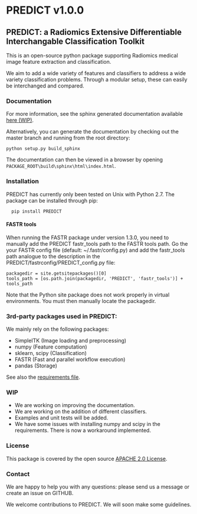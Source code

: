 # PREDICT v1.0.0

## PREDICT: a Radiomics Extensive Differentiable Interchangable Classification Toolkit

This is an open-source python package supporting Radiomics medical image feature extraction and classification.

We aim to add a wide variety of features and classifiers to address a wide variety classification problems.
Through a modular setup, these can easily be interchanged and compared.


### Documentation

For more information, see the sphinx generated documentation available [here (WIP)](http://predict.readthedocs.io/).

Alternatively, you can generate the documentation by checking out the master branch and running from the root directory:

    python setup.py build_sphinx

The documentation can then be viewed in a browser by opening `PACKAGE_ROOT\build\sphinx\html\index.html`.

### Installation

PREDICT has currently only been tested on Unix with Python 2.7.
The package can be installed through pip:

      pip install PREDICT

#### FASTR tools
When running the FASTR package under version 1.3.0, you need to manually add the PREDICT fastr_tools path to the FASTR tools path. Go the your FASTR config file (default: ~/.fastr/config.py) and add the fastr_tools path analogue to the description in the PREDICT/fastrconfig/PREDICT_config.py file:

```
packagedir = site.getsitepackages()[0]
tools_path = [os.path.join(packagedir, 'PREDICT', 'fastr_tools')] + tools_path
```

Note that the Python site package does not work properly in virtual environments. You must then manually locate the packagedir.

### 3rd-party packages used in PREDICT:
We mainly rely on the following packages:

 - SimpleITK (Image loading and preprocessing)
 - numpy (Feature computation)
 - sklearn, scipy (Classification)
 - FASTR (Fast and parallel workflow execution)
 - pandas (Storage)

See also the [requirements file](requirements.txt).

### WIP
- We are working on improving the documentation.
- We are working on the addition of different classifiers.
- Examples and unit tests will be added.
- We have some issues with installing numpy and scipy in the requirements. There is now a workaround implemented.

### License
This package is covered by the open source [APACHE 2.0 License](APACHE-LICENSE-2.0).

### Contact
We are happy to help you with any questions: please send us a message or create an issue on GITHUB.

We welcome contributions to PREDICT. We will soon make some guidelines.
